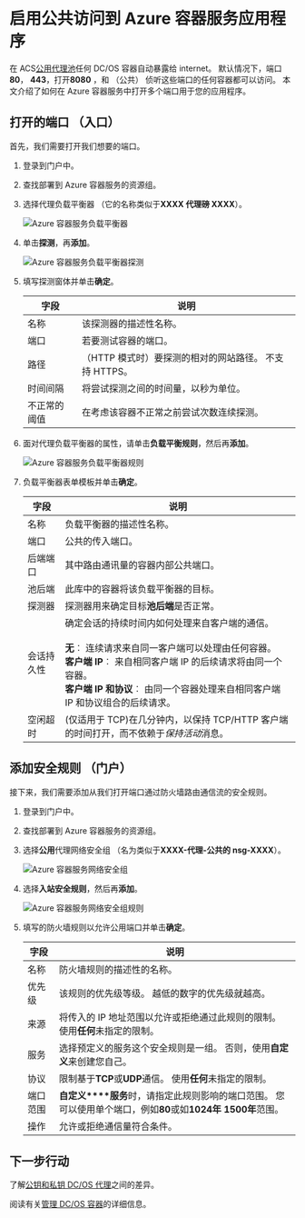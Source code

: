 <properties
   pageTitle="为 ACS 应用程序启用公共访问 |Microsoft Azure"
   description="如何启用公共访问到 Azure 容器服务。"
   services="container-service"
   documentationCenter=""
   authors="Thraka"
   manager="timlt"
   editor=""
   tags="acs, azure-container-service"
   keywords="Docker，容器，微服务 Mesos，Azure"/>

<tags
   ms.service="container-service"
   ms.devlang="na"
   ms.topic="article"
   ms.tgt_pltfrm="na"
   ms.workload="na"
   ms.date="08/26/2016"
   ms.author="timlt"/>

# <a name="enable-public-access-to-an-azure-container-service-application"></a>启用公共访问到 Azure 容器服务应用程序

在 ACS[公用代理池](container-service-mesos-marathon-ui.md#deploy-a-docker-formatted-container)任何 DC/OS 容器自动暴露给 internet。 默认情况下，端口**80**， **443**，打开**8080** ，和 （公共） 侦听这些端口的任何容器都可以访问。 本文介绍了如何在 Azure 容器服务中打开多个端口用于您的应用程序。

## <a name="open-a-port-portal"></a>打开的端口 （入口） 

首先，我们需要打开我们想要的端口。

1. 登录到门户中。
2. 查找部署到 Azure 容器服务的资源组。
3. 选择代理负载平衡器 （它的名称类似于**XXXX 代理磅 XXXX**）。

    ![Azure 容器服务负载平衡器](media/container-service-dcos-agents/agent-load-balancer.png)

4. 单击**探测**，再**添加**。

    ![Azure 容器服务负载平衡器探测](media/container-service-dcos-agents/add-probe.png)

5. 填写探测窗体并单击**确定**。

  	| 字段 | 说明 |
  	| ----- | ----------- |
  	| 名称  | 该探测器的描述性名称。 |
  	| 端口  | 若要测试容器的端口。 |
  	| 路径  | （HTTP 模式时）要探测的相对的网站路径。 不支持 HTTPS。 |
  	| 时间间隔 | 将尝试探测之间的时间量，以秒为单位。 |
  	| 不正常的阈值 | 在考虑该容器不正常之前尝试次数连续探测。 | 
    

6. 面对代理负载平衡器的属性，请单击**负载平衡规则**，然后再**添加**。

    ![Azure 容器服务负载平衡器规则](media/container-service-dcos-agents/add-balancer-rule.png)

7. 负载平衡器表单模板并单击**确定**。

  	| 字段 | 说明 |
  	| ----- | ----------- |
  	| 名称  | 负载平衡器的描述性名称。 |
  	| 端口  | 公共的传入端口。 |
  	| 后端端口 | 其中路由通讯量的容器内部公共端口。 |
  	| 池后端 | 此库中的容器将该负载平衡器的目标。 |
  	| 探测器 | 探测器用来确定目标**池后端**是否正常。 |
  	| 会话持久性 | 确定会话的持续时间内如何处理来自客户端的通信。<br><br>**无**︰ 连续请求来自同一客户端可以处理由任何容器。<br>**客户端 IP**︰ 来自相同客户端 IP 的后续请求将由同一个容器。<br>**客户端 IP 和协议**︰ 由同一个容器处理来自相同客户端 IP 和协议组合的后续请求。 |
  	| 空闲超时 | (仅适用于 TCP)在几分钟内，以保持 TCP/HTTP 客户端的时间打开，而不依赖于*保持活动*消息。 |

## <a name="add-a-security-rule-portal"></a>添加安全规则 （门户）

接下来，我们需要添加从我们打开端口通过防火墙路由通信流的安全规则。

1. 登录到门户中。
2. 查找部署到 Azure 容器服务的资源组。
3. 选择**公用**代理网络安全组 （名为类似于**XXXX-代理-公共的 nsg-XXXX**）。

    ![Azure 容器服务网络安全组](media/container-service-dcos-agents/agent-nsg.png)

4. 选择**入站安全规则**，然后再**添加**。

    ![Azure 容器服务网络安全组规则](media/container-service-dcos-agents/add-firewall-rule.png)

5. 填写的防火墙规则以允许公用端口并单击**确定**。

  	| 字段 | 说明 |
  	| ----- | ----------- |
  	| 名称  | 防火墙规则的描述性的名称。 |
  	| 优先级 | 该规则的优先级等级。 越低的数字的优先级就越高。 |
  	| 来源 | 将传入的 IP 地址范围以允许或拒绝通过此规则的限制。 使用**任何**未指定的限制。 |
  	| 服务 | 选择预定义的服务这个安全规则是一组。 否则，使用**自定义**来创建您自己。 |
  	| 协议 | 限制基于**TCP**或**UDP**通信。 使用**任何**未指定的限制。 |
  	| 端口范围 | **自定义****服务**时，请指定此规则影响的端口范围。 您可以使用单个端口，例如**80**或如**1024年 1500年**范围。 |
  	| 操作 | 允许或拒绝通信量符合条件。 |

## <a name="next-steps"></a>下一步行动

了解[公钥和私钥 DC/OS 代理](container-service-dcos-agents.md)之间的差异。

阅读有关[管理 DC/OS 容器](container-service-mesos-marathon-ui.md)的详细信息。